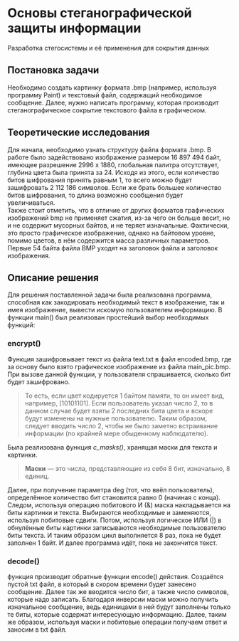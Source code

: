 # Основы стеганографической защиты информации
Разработка стегосистемы и её применения для сокрытия данных 
## Постановка задачи
Необходимо создать картинку формата .bmp (например, используя программу Paint) и текстовый файл, содержащий необходимое сообщение. Далее, нужно написать программу, которая производит стеганографическое сокрытие текстового файла в графическом.
## Теоретические исследования
Для начала, необходимо узнать структуру файла формата .bmp. В работе было задействовано изображение размером 16 897 494 байт, имеющее разрешение 2996 х 1880, глобальная палитра отсутствует, глубина цвета была принята за 24. Исходя из этого, если количество битов шифрования принять равным 1, то всего можно будет зашифровать 2 112 186 символов. Если же брать большее количество битов шифрования, то длина возможно сообщения будет увеличиваться.  
Также стоит отметить, что в отличие от других форматов графических изображений bmp не применяет сжатия, из-за чего он больше весит, но и не содержит мусорных байтов, и не теряет изначальные. Фактически, это просто графическое изображение, однако на байтовом уровне, помимо цветов, в нём содержится масса различных параметров.
Первые 54 байта файла BMP уходят на заголовок файла и заголовок изображения.
## Описание решения
Для решения поставленной задачи была реализована программа, способная как закодировать необходимый текст в изображение, так и имея изображение, вывести искомую пользователем информацию. В функции main() был реализован простейший выбор необходимых функций:
### encrypt()
Функция зашифровывает текст из файла text.txt в файл encoded.bmp, где за основу было взято графическое изображение из файла main_pic.bmp. При вызове данной функции, у пользователя спрашивается, сколько бит будет зашифровано.
> То есть, если цвет кодируется 1 байтом памяти, то он имеет вид, например, [10101101]. Если пользователь указал число 2, то в данном случае будет взяты 2 последних бита цвета и вскоре будут изменены на нужные пользователю. Таким образом, следует вводить число 2, чтобы не было заметно встраивание информации (по крайней мере обыденному наблюдателю).

Была реализована функция _c_masks()_, хранящая маски для текста и картинки.    
> **Маски** — это числа, представляющие из себя 8 бит, изначально, 8 единиц.

Далее, при получение параметра deg (тот, что ввёл пользователь), определённое количество бит становится равно 0 (начиная с конца). Следом, используя операцию побитового И (&) маска накладывается на биты картинки и текста. Выбираются необходимые и заменяются, используя побитовые сдвиги. Потом, используя логическое ИЛИ (|) в обнулённые биты картинки записываются необходимые пользователю биты текста. И таким образом цикл выполняется 8 раз, пока не будет заполнен 1 байт. И далее программа идёт, пока не закончится текст.
### decode()
функция производит обратные функции encode() действия. Создаётся пустой txt файл, в который в скором времени будет занесено сообщение. Далее так же вводится число бит, а также число символов, которые надо записать. Благодаря инверсии маски можно получить изначальное сообщение, ведь единицами в ней будут заполнены только те биты, которые содержат интересующую информацию. Далее, таким же образом, используя маски и побитовые операции получаем ответ и заносим в txt файл.
